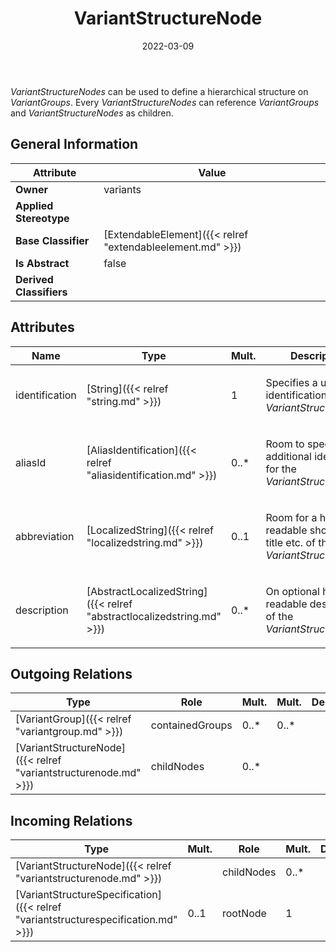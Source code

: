 ﻿---
title: VariantStructureNode
toc: false
type: specs
date: "2022-03-09"
draft: false
specification: VEC
version: 2.0.0
documentType: "Recommendation"
elementType: Class
classes:
  - VariantStructureNode
menu_name: vec-2.0.0
---
<p> <i>VariantStructureNodes</i> can be used to define a hierarchical structure on <i>VariantGroups</i>. Every <i>VariantStructureNodes</i> can reference <i>VariantGroups</i> and <i>VariantStructureNodes</i> as children.      </p>

## General Information

| Attribute               | Value |
|-------------------------|-------|
| **Owner**               | variants |
| **Applied Stereotype**  |   |
| **Base Classifier**     | [ExtendableElement]({{< relref "extendableelement.md" >}})<br/>  |
| **Is Abstract**         | false |
| **Derived Classifiers** |   |

## Attributes
|  Name  |  Type  |  Mult.  |  Description  |  Owning Classifier  |
|--------|--------|---------|---------------|--------------|
|identification | [String]({{< relref "string.md" >}}) | 1 | <p> Specifies a unique identification of the <i>VariantStructureNode</i>.      </p> | [VariantStructureNode]({{< relref "variantstructurenode.md" >}}) |
|aliasId | [AliasIdentification]({{< relref "aliasidentification.md" >}}) | 0..* | <p> Room to specify additional identifiers for the <i>VariantStructureNode</i>.      </p> | [VariantStructureNode]({{< relref "variantstructurenode.md" >}}) |
|abbreviation | [LocalizedString]({{< relref "localizedstring.md" >}}) | 0..1 | <p> Room for a human readable short name, title etc. of the <i>VariantStructureNode</i>.      </p> | [VariantStructureNode]({{< relref "variantstructurenode.md" >}}) |
|description | [AbstractLocalizedString]({{< relref "abstractlocalizedstring.md" >}}) | 0..* | <p> On optional human readable description of the <i>VariantStructureNode</i>.      </p> | [VariantStructureNode]({{< relref "variantstructurenode.md" >}}) |

## Outgoing Relations
|    Type  |   Role   |   Mult.   |   Mult.   |   Description   |
|----------|----------|-----------|-----------|-----------------|
| [VariantGroup]({{< relref "variantgroup.md" >}}) | containedGroups | 0..* | 0..* |  |
| [VariantStructureNode]({{< relref "variantstructurenode.md" >}}) | childNodes | 0..* |  |  |
##  Incoming Relations
|    Type  |   Mult.  |   Role    |   Mult.   |   Description  |
|----------|----------|-----------|-----------|----------------|
| [VariantStructureNode]({{< relref "variantstructurenode.md" >}}) |  | childNodes | 0..* |  |
| [VariantStructureSpecification]({{< relref "variantstructurespecification.md" >}}) | 0..1 | rootNode | 1 |  |
